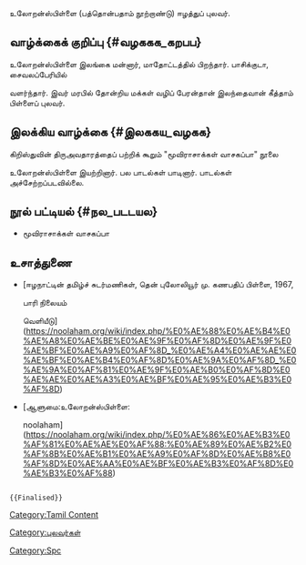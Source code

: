 உலோறன்ஸ்பிள்ளை (பத்தொன்பதாம் நூற்றாண்டு) ஈழத்துப் புலவர்.

## வாழ்க்கைக் குறிப்பு {#வழககக_கறபப}

உலோறன்ஸ்பிள்ளை இலங்கை மன்னார், மாதோட்டத்தில் பிறந்தார். பாசிக்குடா, சைவலப்பேரியில்
வளர்ந்தார். இவர் மரபில் தோன்றிய மக்கள் வழிப் பேரன்தான் இலந்தைவான் கீத்தாம் பிள்ளைப் புலவர்.

## இலக்கிய வாழ்க்கை {#இலககய_வழகக}

கிறிஸ்துவின் திருஅவதாரத்தைப் பற்றிக் கூறும் "மூவிராசாக்கள் வாசகப்பா" நூலை
உலோறன்ஸ்பிள்ளை இயற்றினார். பல பாடல்கள் பாடினார். பாடல்கள் அச்சேற்றப்படவில்லை.

## நூல் பட்டியல் {#நல_படடயல}

-   மூவிராசாக்கள் வாசகப்பா

## உசாத்துணை

-   [ஈழநாட்டின் தமிழ்ச் சுடர்மணிகள், தென் புலோலியூர் மு. கணபதிப் பிள்ளை, 1967,
    பாரி நிலையம்
    வெளியீடு](https://noolaham.org/wiki/index.php/%E0%AE%88%E0%AE%B4%E0%AE%A8%E0%AE%BE%E0%AE%9F%E0%AF%8D%E0%AE%9F%E0%AE%BF%E0%AE%A9%E0%AF%8D_%E0%AE%A4%E0%AE%AE%E0%AE%BF%E0%AE%B4%E0%AF%8D%E0%AE%9A%E0%AF%8D_%E0%AE%9A%E0%AF%81%E0%AE%9F%E0%AE%B0%E0%AF%8D%E0%AE%AE%E0%AE%A3%E0%AE%BF%E0%AE%95%E0%AE%B3%E0%AF%8D)
-   [ஆளுமை:உலோறன்ஸ்பிள்ளை:
    noolaham](https://noolaham.org/wiki/index.php/%E0%AE%86%E0%AE%B3%E0%AF%81%E0%AE%AE%E0%AF%88:%E0%AE%89%E0%AE%B2%E0%AF%8B%E0%AE%B1%E0%AE%A9%E0%AF%8D%E0%AE%B8%E0%AF%8D%E0%AE%AA%E0%AE%BF%E0%AE%B3%E0%AF%8D%E0%AE%B3%E0%AF%88)

```{=mediawiki}
{{Finalised}}
```
[Category:Tamil Content](Category:Tamil_Content "wikilink")
[Category:புலவர்கள்](Category:புலவர்கள் "wikilink")
[Category:Spc](Category:Spc "wikilink")

